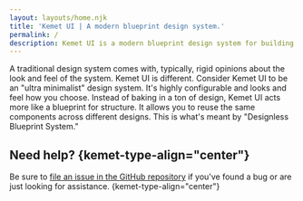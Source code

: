 ```yaml
---
layout: layouts/home.njk
title: 'Kemet UI | A modern blueprint design system.'
permalink: /
description: Kemet UI is a modern blueprint design system for building rich web experiences across multiple Javascript libraries and frameworks.
---
```


<section class="intro">
  <docs-intro></docs-intro>
  <docs-started-buttons></docs-started-buttons>
</section>
<section class="marketing">
  <docs-integrations></docs-integrations>
  <docs-intro-cards></docs-intro-cards>
</section>
<section class="designless">
  <docs-designless heading="Designless Blueprint System?">
    A traditional design system comes with, typically, rigid opinions about the look and feel of the system. Kemet UI is different. Consider Kemet UI to be an "ultra minimalist" design system. It's highly configurable and looks and feel how you choose. Instead of baking in a ton of design, Kemet UI acts more like a blueprint for structure. It allows you to reuse the same components across different designs. This is what's meant by "Designless Blueprint System."
  </docs-designless>
</section>

## Need help? {kemet-type-align="center"}

Be sure to [file an issue in the GitHub repository](https://github.com/hasanirogers/kemet-ui/issues) if you've found a bug or are just looking for assistance. {kemet-type-align="center"}
